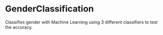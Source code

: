 # GenderClassification
Classifies gender with Machine Learning using 3 different classifiers to test the accuracy.
